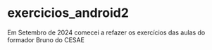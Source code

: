 # exercicios_android2
Em Setembro de 2024 comecei a refazer os exercícios das aulas do formador Bruno do CESAE

